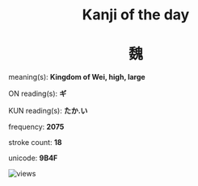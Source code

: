 <h1 align="center">Kanji of the day</h1>
<h1 align="center">魏</h1>
<p align="left">meaning(s): <b>Kingdom of Wei, high, large</b></p>
<p align="left">ON reading(s): <b>ギ</b></p>
<p align="left">KUN reading(s): <b>たか.い</b></p>
<p align="left">frequency: <b>2075</b></p>
<p align="left">stroke count: <b>18</b></p>
<p align="left">unicode: <b>9B4F</b></p>
<p align="left"><img src="https://komarev.com/ghpvc/?username=tristanwagner-kanjioftheday&label=Views&color=0e75b6&style=flat" alt="views"/></p>
